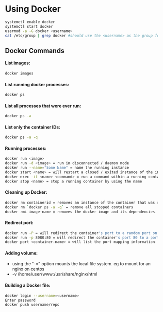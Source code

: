 # Using Docker 

``` bash
systemctl enable docker
systemctl start docker
usermod -a -G docker <username>
cat /etc/group | grep docker #should use the <username> as the group for the docker program
```

## Docker Commands

#### List images:
``` bash
docker images
```

#### List running docker processes:
``` bash
docker ps
```

#### List all processes that were ever run:

``` bash
docker ps -a
```

#### List only the container IDs:
``` bash
docker ps -a -q
```

#### Running processes:
``` bash
docker run <image>
docker run -d <image> = run in disconnected / daemon mode
docker run --name="Some Name" = name the running instance
docker start <name> = will restart a closed / exited instance of the image
docker exec -it <name> <command> = run a command within a running container without changing the state of the running container
docker stop <name> = stop a running container by using the name
```

#### Cleaning up Docker:
``` bash
docker rm containerid = removes an instance of the container that was run
docker rm `docker ps -a -q` = remove all stopped containers
docker rmi image-name = removes the docker image and its dependencies
```

#### Redirect port:
``` bash
docker run -P = will redirect the container's port to a random port on the host machine's user port (port no 32,000+)
docker run -p 8080:80 = will redirect the container's port 80 to a port 8080 on the host machine's user port 
docker port <container-name> = will list the port mapping information
```

#### Adding volume:

* using the "-v" option mounts the local file system. eg to mount for an nginx on centos
* -v /home/user/www:/usr/share/nginx/html


#### Building a Docker file:
``` bash
docker login --username=<username>
Enter password
docker push username/repo
```
